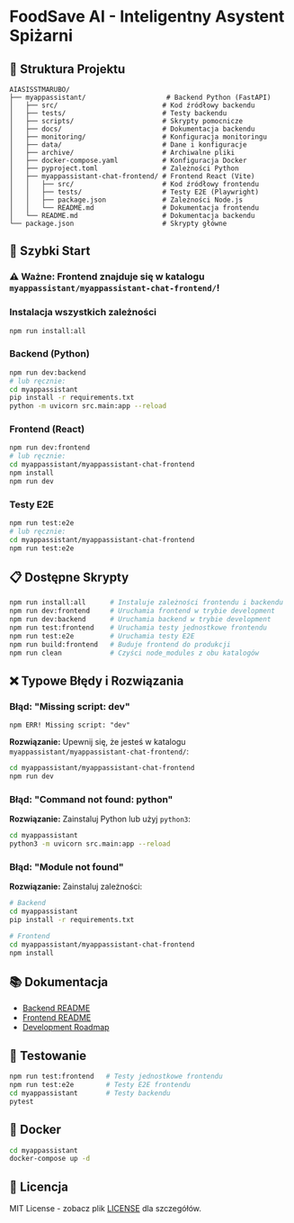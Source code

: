 # FoodSave AI - Inteligentny Asystent Spiżarni

## 📁 Struktura Projektu

```
AIASISSTMARUBO/
├── myappassistant/                    # Backend Python (FastAPI)
│   ├── src/                          # Kod źródłowy backendu
│   ├── tests/                        # Testy backendu
│   ├── scripts/                      # Skrypty pomocnicze
│   ├── docs/                         # Dokumentacja backendu
│   ├── monitoring/                   # Konfiguracja monitoringu
│   ├── data/                         # Dane i konfiguracje
│   ├── archive/                      # Archiwalne pliki
│   ├── docker-compose.yaml           # Konfiguracja Docker
│   ├── pyproject.toml                # Zależności Python
│   ├── myappassistant-chat-frontend/ # Frontend React (Vite)
│   │   ├── src/                      # Kod źródłowy frontendu
│   │   ├── tests/                    # Testy E2E (Playwright)
│   │   ├── package.json              # Zależności Node.js
│   │   └── README.md                 # Dokumentacja frontendu
│   └── README.md                     # Dokumentacja backendu
└── package.json                      # Skrypty główne
```

## 🚀 Szybki Start

### ⚠️ Ważne: Frontend znajduje się w katalogu `myappassistant/myappassistant-chat-frontend/`!

### Instalacja wszystkich zależności
```bash
npm run install:all
```

### Backend (Python)
```bash
npm run dev:backend
# lub ręcznie:
cd myappassistant
pip install -r requirements.txt
python -m uvicorn src.main:app --reload
```

### Frontend (React)
```bash
npm run dev:frontend
# lub ręcznie:
cd myappassistant/myappassistant-chat-frontend
npm install
npm run dev
```

### Testy E2E
```bash
npm run test:e2e
# lub ręcznie:
cd myappassistant/myappassistant-chat-frontend
npm run test:e2e
```

## 📋 Dostępne Skrypty

```bash
npm run install:all      # Instaluje zależności frontendu i backendu
npm run dev:frontend     # Uruchamia frontend w trybie development
npm run dev:backend      # Uruchamia backend w trybie development
npm run test:frontend    # Uruchamia testy jednostkowe frontendu
npm run test:e2e         # Uruchamia testy E2E
npm run build:frontend   # Buduje frontend do produkcji
npm run clean            # Czyści node_modules z obu katalogów
```

## ❌ Typowe Błędy i Rozwiązania

### Błąd: "Missing script: dev"
```
npm ERR! Missing script: "dev"
```
**Rozwiązanie:** Upewnij się, że jesteś w katalogu `myappassistant/myappassistant-chat-frontend/`:
```bash
cd myappassistant/myappassistant-chat-frontend
npm run dev
```

### Błąd: "Command not found: python"
**Rozwiązanie:** Zainstaluj Python lub użyj `python3`:
```bash
cd myappassistant
python3 -m uvicorn src.main:app --reload
```

### Błąd: "Module not found"
**Rozwiązanie:** Zainstaluj zależności:
```bash
# Backend
cd myappassistant
pip install -r requirements.txt

# Frontend
cd myappassistant/myappassistant-chat-frontend
npm install
```

## 📚 Dokumentacja

- [Backend README](myappassistant/README.md)
- [Frontend README](myappassistant/myappassistant-chat-frontend/README.md)
- [Development Roadmap](myappassistant/myappassistant-chat-frontend/DEVELOPMENT_ROADMAP.md)

## 🧪 Testowanie

```bash
npm run test:frontend   # Testy jednostkowe frontendu
npm run test:e2e        # Testy E2E frontendu
cd myappassistant       # Testy backendu
pytest
```

## 🐳 Docker

```bash
cd myappassistant
docker-compose up -d
```

## 📄 Licencja

MIT License - zobacz plik [LICENSE](myappassistant/LICENSE) dla szczegółów. 